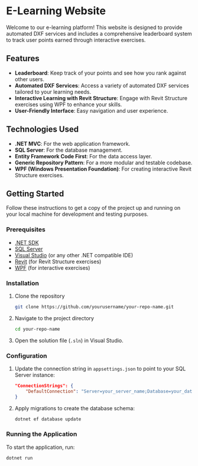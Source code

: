 # E-Learning Website

Welcome to our e-learning platform! This website is designed to provide automated DXF services and includes a comprehensive leaderboard system to track user points earned through interactive exercises.

## Features

- **Leaderboard**: Keep track of your points and see how you rank against other users.
- **Automated DXF Services**: Access a variety of automated DXF services tailored to your learning needs.
- **Interactive Learning with Revit Structure**: Engage with Revit Structure exercises using WPF to enhance your skills.
- **User-Friendly Interface**: Easy navigation and user experience.

## Technologies Used

- **.NET MVC**: For the web application framework.
- **SQL Server**: For the database management.
- **Entity Framework Code First**: For the data access layer.
- **Generic Repository Pattern**: For a more modular and testable codebase.
- **WPF (Windows Presentation Foundation)**: For creating interactive Revit Structure exercises.

## Getting Started

Follow these instructions to get a copy of the project up and running on your local machine for development and testing purposes.

### Prerequisites

- [.NET SDK](https://dotnet.microsoft.com/download)
- [SQL Server](https://www.microsoft.com/en-us/sql-server)
- [Visual Studio](https://visualstudio.microsoft.com/) (or any other .NET compatible IDE)
- [Revit](https://www.autodesk.com/products/revit/overview) (for Revit Structure exercises)
- [WPF](https://docs.microsoft.com/en-us/dotnet/desktop/wpf/) (for interactive exercises)

### Installation

1. Clone the repository
    ```sh
    git clone https://github.com/yourusername/your-repo-name.git
    ```
2. Navigate to the project directory
    ```sh
    cd your-repo-name
    ```
3. Open the solution file (`.sln`) in Visual Studio.

### Configuration

1. Update the connection string in `appsettings.json` to point to your SQL Server instance:
    ```json
    "ConnectionStrings": {
        "DefaultConnection": "Server=your_server_name;Database=your_database_name;Trusted_Connection=True;MultipleActiveResultSets=true"
    }
    ```
2. Apply migrations to create the database schema:
    ```sh
    dotnet ef database update
    ```

### Running the Application

To start the application, run:
```sh
dotnet run
